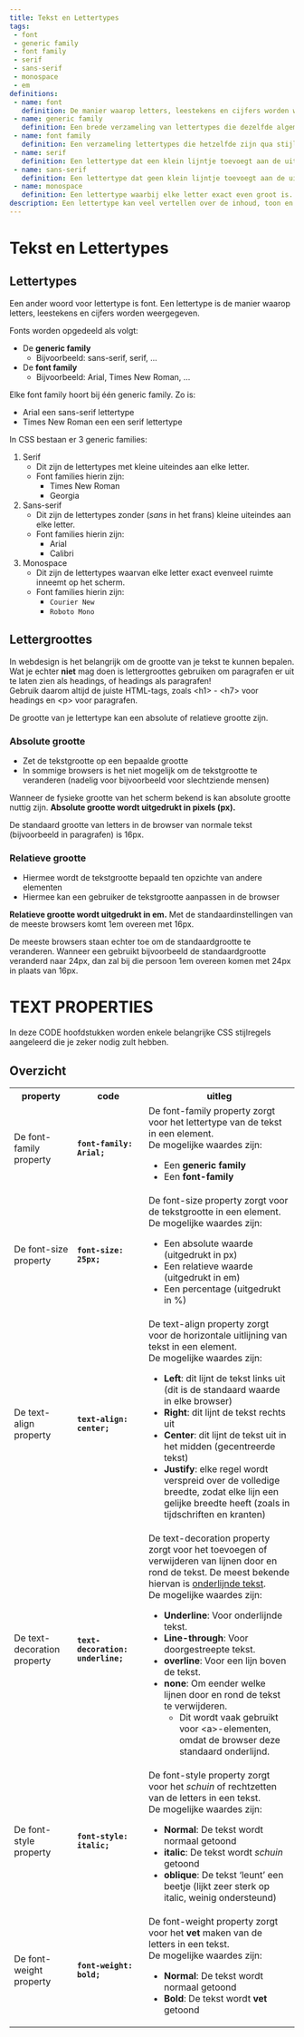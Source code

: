 ```yaml
---
title: Tekst en Lettertypes
tags: 
 - font
 - generic family
 - font family
 - serif
 - sans-serif
 - monospace
 - em
definitions:
 - name: font
   definition: De manier waarop letters, leestekens en cijfers worden weergegeven.
 - name: generic family
   definition: Een brede verzameling van lettertypes die dezelfde algemene eigenschappen delen.
 - name: font family
   definition: Een verzameling lettertypes die hetzelfde zijn qua stijl en vormgeving.
 - name: serif
   definition: Een lettertype dat een klein lijntje toevoegt aan de uiteindes van elke letter.
 - name: sans-serif
   definition: Een lettertype dat geen klein lijntje toevoegt aan de uiteindes van elke letter.
 - name: monospace
   definition: Een lettertype waarbij elke letter exact even groot is.
description: Een lettertype kan veel vertellen over de inhoud, toon en het doel van een webpagina. In dit hoofdstuk wordt dieper ingegaan op de verschillende manieren waarop je met CSS lettertypes kunt manipuleren.
---
```



# Tekst en Lettertypes


## Lettertypes

Een ander woord voor lettertype is font. Een lettertype is de manier waarop letters, leestekens en cijfers worden weergegeven.

Fonts worden opgedeeld als volgt:



*   De **generic family**
    *   Bijvoorbeeld: sans-serif, serif, ...
*   De **font family**
    *   Bijvoorbeeld: Arial, Times New Roman, …

Elke font family hoort bij één generic family. Zo is:



*   Arial een sans-serif lettertype
*   Times New Roman een een serif lettertype

In CSS bestaan er 3 generic families:



1. Serif
    *   Dit zijn de lettertypes met kleine uiteindes aan elke letter.
    *   Font families hierin zijn: 
        *   Times New Roman
        *   Georgia
2. Sans-serif
    *   Dit zijn de lettertypes zonder (_sans_ in het frans) kleine uiteindes aan elke letter.
    *   Font families hierin zijn: 
        *   Arial
        *   Calibri
3. Monospace
    *   Dit zijn de lettertypes waarvan elke letter exact evenveel ruimte inneemt op het scherm.
    *   Font families hierin zijn: 
        *   `Courier New`
        *   `Roboto Mono`


## Lettergroottes

In webdesign is het belangrijk om de grootte van je tekst te kunnen bepalen. Wat je echter **niet** mag doen is lettergroottes gebruiken om paragrafen er uit te laten zien als headings, of headings als paragrafen! \
Gebruik daarom altijd de juiste HTML-tags, zoals &lt;h1> - &lt;h7> voor headings en &lt;p> voor paragrafen.

De grootte van je lettertype kan een absolute of relatieve grootte zijn.


### Absolute grootte



*   Zet de tekstgrootte op een bepaalde grootte
*   In sommige browsers is het niet mogelijk om de tekstgrootte te veranderen (nadelig voor bijvoorbeeld voor slechtziende mensen)

Wanneer de fysieke grootte van het scherm bekend is kan absolute grootte nuttig zijn. **Absolute grootte wordt uitgedrukt in pixels (px).**

De standaard grootte van letters in de browser van normale tekst (bijvoorbeeld in paragrafen) is 16px.


### Relatieve grootte



*   Hiermee wordt de tekstgrootte bepaald ten opzichte van andere elementen
*   Hiermee kan een gebruiker de tekstgrootte aanpassen in de browser

**Relatieve grootte wordt uitgedrukt in em.** Met de standaardinstellingen van de meeste browsers komt 1em overeen met 16px.

De meeste browsers staan echter toe om de standaardgrootte te veranderen. Wanneer een gebruikt bijvoorbeeld de standaardgrootte veranderd naar 24px, dan zal bij die persoon 1em overeen komen met 24px in plaats van 16px.


# TEXT PROPERTIES

In deze CODE hoofdstukken worden enkele belangrijke CSS stijlregels aangeleerd die je zeker nodig zult hebben.


## Overzicht


<table>
  <tr>
   <th>property</th>
   <th>code</th>
   <th>uitleg</th>
  </tr>
  <tr>
   <td>De font-family property</td>
   <td><b><code>font-family: Arial;</code></b></td>
   <td>De font-family property zorgt voor het lettertype van de tekst in een element. 
<br>
De mogelijke waardes zijn:
<ul>
<li>Een <b>generic family</b></li>
<li>Een <b>font-family</b></li>
</ul>
   </td>
  </tr>
  <tr>
   <td>De font-size property</td>
   <td><b><code>font-size: 25px;</code></b></td>
   <td>De font-size property zorgt voor de tekstgrootte in een element. 
<br>
De mogelijke waardes zijn:
<ul>
<li>Een absolute waarde (uitgedrukt in px)</li>
<li>Een relatieve waarde (uitgedrukt in em)</li>
<li>Een percentage (uitgedrukt in %)</li>
</ul>
   </td>
  </tr>
  <tr>
   <td>De text-align property
   </td>
   <td><b><code>text-align: center;</code></b>
   </td>
   <td>De text-align property zorgt voor de horizontale uitlijning van tekst in een element. 
<br>
De mogelijke waardes zijn:
<ul>
<li><b>Left</b>: dit lijnt de tekst links uit (dit is de standaard waarde in elke browser)</li>
<li><b>Right</b>: dit lijnt de tekst rechts uit</li>
<li><b>Center</b>: dit lijnt de tekst uit in het midden (gecentreerde tekst)</li>
<li><b>Justify</b>: elke regel wordt verspreid over de volledige breedte, zodat elke lijn een gelijke breedte heeft (zoals in tijdschriften en kranten)</li>
</ul>
   </td>
  </tr>
  <tr>
   <td>De text-decoration property
   </td>
   <td><b><code>text-decoration: 		underline;</code></b>
   </td>
   <td>De text-decoration property zorgt voor het toevoegen of verwijderen van lijnen door en rond de tekst. De meest bekende hiervan is <span style="text-decoration:underline;">onderlijnde tekst</span>. 
<br>
De mogelijke waardes zijn:
<ul>
<li><b>Underline</b>: Voor onderlijnde tekst.</li>
<li><b>Line-through</b>: Voor doorgestreepte tekst.</li>
<li><b>overline</b>: Voor een lijn boven de tekst.</li>
<li><b>none</b>: Om eender welke lijnen door en rond de tekst te verwijderen. 
<ul>
<li>Dit wordt vaak gebruikt voor &lt;a>-elementen, omdat de browser deze standaard onderlijnd.</li>
</ul>
</li> 
</ul>
   </td>
  </tr>
  <tr>
   <td>De font-style property
   </td>
   <td><b><code>font-style: italic;</code></b>
   </td>
   <td>De font-style property zorgt voor het <em>schuin </em>of rechtzetten van de letters in een tekst. 
<br>
De mogelijke waardes zijn:
<ul>
<li><b>Normal</b>: De tekst wordt normaal getoond</li>
<li><b>italic</b>: De tekst wordt <em>schuin</em> getoond</li>
<li><b>oblique</b>: De tekst ‘leunt’ een beetje (lijkt zeer sterk op italic, weinig ondersteund)</li>
</ul>
   </td>
  </tr>
  <tr>
   <td>De font-weight property
   </td>
   <td><b><code>font-weight: bold;</code></b>
   </td>
   <td>De font-weight property zorgt voor het <b>vet </b>maken van de letters in een tekst. 
<br>
De mogelijke waardes zijn:
<ul>
<li><b>Normal</b>: De tekst wordt normaal getoond</li>
<li><b>Bold</b>: De tekst wordt <b>vet </b>getoond</li>
</ul>
   </td>
  </tr>
</table>


